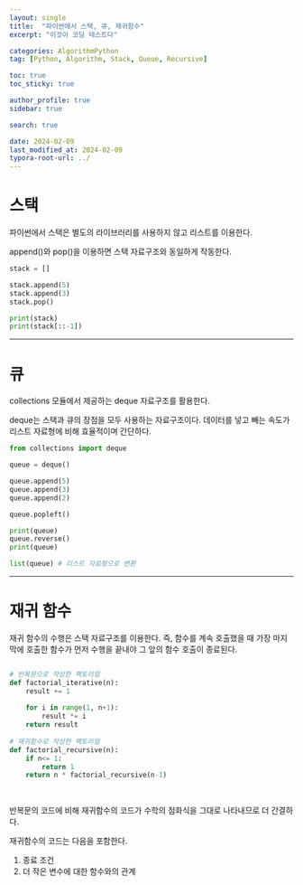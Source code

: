 ```yaml
---
layout: single
title:  "파이썬에서 스택, 큐, 재귀함수"
excerpt: "이것이 코딩 테스트다"

categories: AlgorithmPython
tag: [Python, Algorithm, Stack, Queue, Recursive]

toc: true
toc_sticky: true

author_profile: true
sidebar: true

search: true

date: 2024-02-09
last_modified_at: 2024-02-09
typora-root-url: ../
---
```


# 스택

파이썬에서 스택은 별도의 라이브러리를 사용하지 않고 리스트를 이용한다.

append()와 pop()을 이용하면 스택 자료구조와 동일하게 작동한다.

```python
stack = []

stack.append(5)
stack.append(3)
stack.pop()

print(stack)
print(stack[::-1])
```

------

# 큐

collections 모듈에서 제공하는 deque 자료구조를 활용한다.

deque는 스택과 큐의 장점을 모두 사용하는 자료구조이다. 데이터를 넣고 빼는 속도가 리스트 자료형에 비해 효율적이며 간단하다.

```python
from collections import deque

queue = deque()

queue.append(5)
queue.append(3)
queue.append(2)

queue.popleft()

print(queue)
queue.reverse()
print(queue)

list(queue) # 리스트 자료형으로 변환 
```

------





# 재귀 함수

재귀 함수의 수행은 스택 자료구조를 이용한다. 즉, 함수를 계속 호출했을 때 가장 마지막에 호출한 함수가 먼저 수행을 끝내야 그 앞의 함수 호출이 종료된다. 

```python

# 반복문으로 작성한 팩토리얼
def factorial_iterative(n):
	result += 1
	
	for i in range(1, n+1):
		result *= i
	return result
	
# 재귀함수로 작성한 팩토리얼
def factorial_recursive(n):
	if n<= 1:
		return 1
	return n * factorial_recursive(n-1)
	
	
```

반복문의 코드에 비해 재귀함수의 코드가 수학의 점화식을 그대로 나타내므로 더 간결하다.

재귀함수의 코드는 다음을 포함한다.

1. 종료 조건
2. 더 작은 변수에 대한 함수와의 관계
